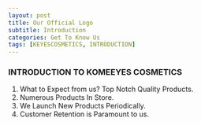 ```yaml
---
layout: post
title: Our Official Logo
subtitle: Introduction
categories: Get To Know Us
tags: [KEYESCOSMETICS, INTRODUCTION]
---
```

### INTRODUCTION TO KOMEEYES COSMETICS

1. What to Expect from us? Top Notch Quality Products.
2. Numerous Products In Store.
3. We Launch New Products Periodically.
4. Customer Retention is Paramount to us.

